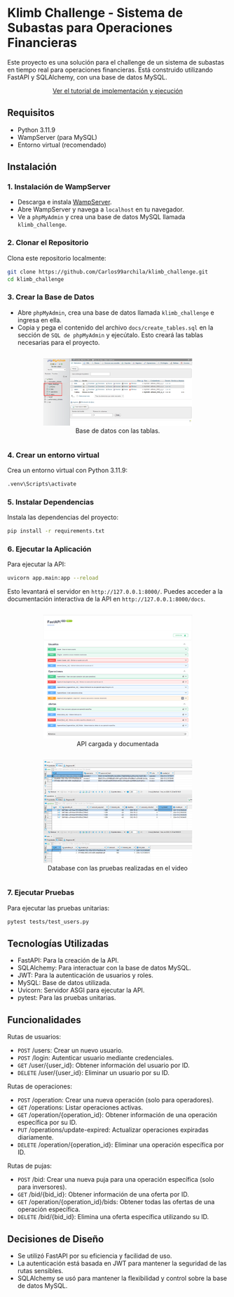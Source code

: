 # Klimb Challenge - Sistema de Subastas para Operaciones Financieras

Este proyecto es una solución para el challenge de un sistema de subastas en tiempo real para operaciones financieras. Está construido utilizando FastAPI y SQLAlchemy, con una base de datos MySQL.

<div align="center">
    <a href="https://youtu.be/6ocFro_jHXw">Ver el tutorial de implementación y ejecución</a>
</div>


## Requisitos

- Python 3.11.9
- WampServer (para MySQL)
- Entorno virtual (recomendado)

## Instalación

### 1. Instalación de WampServer
- Descarga e instala [WampServer](https://www.wampserver.com/en/).
- Abre WampServer y navega a `localhost` en tu navegador.
- Ve a `phpMyAdmin` y crea una base de datos MySQL llamada `klimb_challenge`.

### 2. Clonar el Repositorio
Clona este repositorio localmente:

```bash
git clone https://github.com/Carlos99archila/klimb_challenge.git
cd klimb_challenge
```

### 3. Crear la Base de Datos
- Abre `phpMyAdmin`, crea una base de datos llamada `klimb_challenge` e ingresa en ella.
- Copia y pega el contenido del archivo `docs/create_tables.sql` en la sección de `SQL de phpMyAdmin` y ejecútalo. Esto creará las tablas necesarias para el proyecto.

<div align="center">
    <figure style="display: inline-block; text-align: center;">
        <a href="./">
            <img src="./docs/db_wamp_server.png" width="80%" />
        </a>
        <figcaption>Base de datos con las tablas.</figcaption>
    </figure>
</div>



### 4. Crear un entorno virtual
Crea un entorno virtual con Python 3.11.9:

``` bash
.venv\Scripts\activate
```

### 5. Instalar Dependencias
Instala las dependencias del proyecto:

```bash
pip install -r requirements.txt
```

### 6. Ejecutar la Aplicación
Para ejecutar la API:

``` bash
uvicorn app.main:app --reload
```
Esto levantará el servidor en `http://127.0.0.1:8000/`. Puedes acceder a la documentación interactiva de la API en `http://127.0.0.1:8000/docs`.

<div align="center">
    <figure style="display: inline-block; text-align: center;">
        <a href="./">
            <img src="./docs/API.png" width="80%"/>
        </a>
        <figcaption>API cargada y documentada</figcaption>
    </figure>
</div>

<div align="center">
    <figure style="display: inline-block; text-align: center;">
        <a href="./">
            <img src="./docs/database.png" width="80%" alt="Database con las pruebas realizadas en el video"/>
        </a>
        <figcaption>Database con las pruebas realizadas en el video</figcaption>
    </figure>
</div>

### 7. Ejecutar Pruebas
Para ejecutar las pruebas unitarias:
```bash
pytest tests/test_users.py
```

## Tecnologías Utilizadas
- FastAPI: Para la creación de la API.
- SQLAlchemy: Para interactuar con la base de datos MySQL.
- JWT: Para la autenticación de usuarios y roles.
- MySQL: Base de datos utilizada.
- Uvicorn: Servidor ASGI para ejecutar la API.
- pytest: Para las pruebas unitarias.
  
## Funcionalidades
Rutas de usuarios:
- `POST` /users: Crear un nuevo usuario.
- `POST` /login: Autenticar usuario mediante credenciales.
- `GET` /user/{user_id}: Obtener información del usuario por ID.
- `DELETE` /user/{user_id}: Eliminar un usuario por su ID.
  
Rutas de operaciones:
- `POST` /operation: Crear una nueva operación (solo para operadores).
- `GET` /operations: Listar operaciones activas.
- `GET` /operation/{operation_id}: Obtener información de una operación específica por su ID.
- `PUT` /operations/update-expired: Actualizar operaciones expiradas diariamente.
- `DELETE` /operation/{operation_id}: Eliminar una operación específica por ID.
  
Rutas de pujas:
- `POST` /bid: Crear una nueva puja para una operación específica (solo para inversores).
- `GET` /bid/{bid_id}: Obtener información de una oferta por ID.
- `GET` /operation/{operation_id}/bids: Obtener todas las ofertas de una operación específica.
- `DELETE` /bid/{bid_id}: Elimina una oferta específica utilizando su ID.

## Decisiones de Diseño
- Se utilizó FastAPI por su eficiencia y facilidad de uso.
- La autenticación está basada en JWT para mantener la seguridad de las rutas sensibles.
- SQLAlchemy se usó para mantener la flexibilidad y control sobre la base de datos MySQL.

